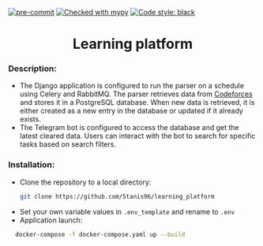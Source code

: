 [![pre-commit](https://img.shields.io/badge/pre--commit-enabled-brightgreen?logo=pre-commit)](https://github.com/pre-commit/pre-commit)
[![Checked with mypy](http://www.mypy-lang.org/static/mypy_badge.svg)](http://mypy-lang.org/)
[![Code style: black](https://img.shields.io/badge/code%20style-black-000000.svg)](https://github.com/psf/black)
<h1 align="center">Learning platform</h1>

### Description:
* The Django application is configured to run the parser on a schedule using Celery and RabbitMQ.
The parser retrieves data from [Codeforces](https://codeforces.com/problemset?order=BY_SOLVED_DESC)
and stores it in a PostgreSQL database.
When new data is retrieved, it is either created as a new entry in the database or updated if it already exists.
* The Telegram bot is configured to access the database and get the latest cleared data.
Users can interact with the bot to search for specific tasks based on search filters.

### Installation:
* Clone the repository to a local directory:
  ```sh
  git clone https://github.com/Stanis96/learning_platform
  ```
* Set your own variable values in ```.env_template``` and rename to ```.env```
* Application launch:
```sh
  docker-compose -f docker-compose.yaml up --build
  ```
